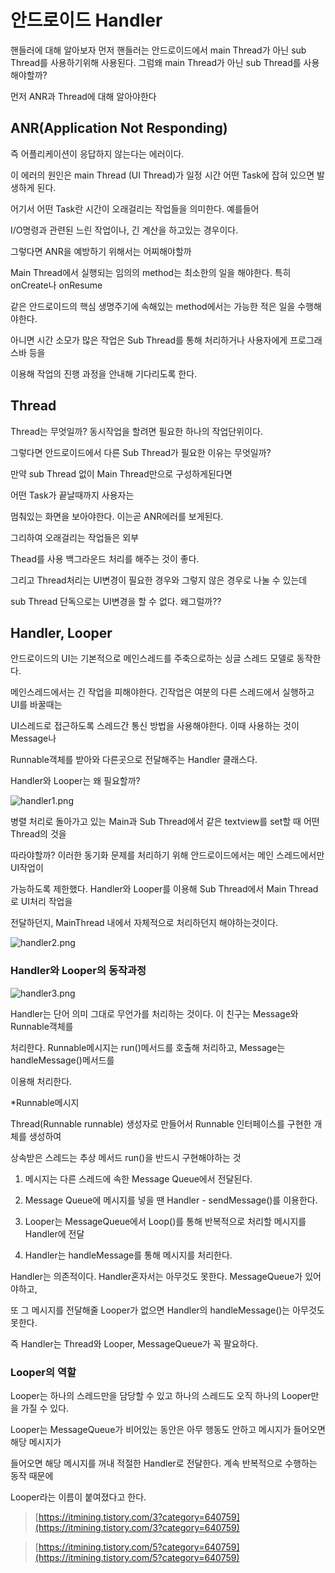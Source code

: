 # 안드로이드 Handler

핸들러에 대해 알아보자 먼저 핸들러는 안드로이드에서 main Thread가 아닌 sub Thread를 사용하기위해 사용된다. 그럼왜 main Thread가 아닌 sub Thread를 사용해야할까?

먼저 ANR과 Thread에 대해 알아야한다

## ANR(Application Not Responding)

즉 어플리케이션이 응답하지 않는다는 에러이다.

이 에러의 원인은 main Thread (UI Thread)가 일정 시간 어떤 Task에 잡혀 있으면 발생하게 된다.

어기서 어떤 Task란 시간이 오래걸리는 작업들을 의미한다. 예를들어

I/O명령과 관련된 느린 작업이나, 긴 계산을 하고있는 경우이다.

그렇다면 ANR을 예방하기 위해서는 어찌해야할까

Main Thread에서 실행되는 임의의 method는 최소한의 일을 해야한다. 특히 onCreate나 onResume

같은 안드로이드의 핵심 생명주기에 속해있는 method에서는 가능한 적은 일을 수행해야한다.

아니면 시간 소모가 많은 작업은 Sub Thread를 통해 처리하거나 사용자에게 프로그래스바 등을

이용해 작업의 진행 과정을 안내해 기다리도록 한다.

## Thread

Thread는 무엇일까? 동시작업을 할려면 필요한 하나의 작업단위이다.

그렇다면 안드로이드에서 다른 Sub Thread가 필요한 이유는 무엇일까?

만약 sub Thread 없이 Main Thread만으로 구성하게된다면

어떤 Task가 끝날때까지 사용자는

멈춰있는 화면을 보아야한다. 이는곧 ANR에러를 보게된다.

그리하여 오래걸리는 작업들은 외부

Thead를 사용 백그라운드 처리를 해주는 것이 좋다.

그리고 Thread처리는 UI변경이 필요한 경우와 그렇지 않은 경우로 나눌 수 있는데

sub Thread 단독으로는 UI변경을 할 수 없다. 왜그럴까??

## Handler, Looper

안드로이드의 UI는 기본적으로 메인스레드를 주축으로하는 싱글 스레드 모델로 동작한다.

메인스레드에서는 긴 작업을 피해야한다. 긴작업은 여분의 다른 스레드에서 실행하고 UI를 바꿀때는

UI스레드로 접근하도록 스레드간 통신 방법을 사용해야한다. 이때 사용하는 것이 Message나

Runnable객체를 받아와 다른곳으로 전달해주는 Handler 클래스다.

Handler와 Looper는 왜 필요할까?

![handler1.png](./../../img/android/handler/handler1.png)

병렬 처리로 돌아가고 있는 Main과 Sub Thread에서 같은 textview를 set할 때 어떤 Thread의 것을

따라야할까? 이러한 동기화 문제를 처리하기 위해 안드로이드에서는 메인 스레드에서만 UI작업이

가능하도록 제한했다. Handler와 Looper를 이용해 Sub Thread에서 Main Thread로 UI처리 작업을

전달하던지, MainThread 내에서 자체적으로 처리하던지 해야하는것이다.

![handler2.png](./../../img/android/handler/handler2.png)

### Handler와 Looper의 동작과정

![handler3.png](./../../img/android/handler/handler3.png)

Handler는 단어 의미 그대로 무언가를 처리하는 것이다. 이 친구는 Message와 Runnable객체를

처리한다. Runnable메시지는 run()메서드를 호출해 처리하고, Message는 handleMessage()메서드를

이용해 처리한다.

*Runnable메시지

Thread(Runnable runnable) 생성자로 만들어서 Runnable 인터페이스를 구현한 개체를 생성하여

상속받은 스레드는 추상 메서드 run()을 반드시 구현해야하는 것

1. 메시지는 다른 스레드에 속한 Message Queue에서 전달된다.
2. Message Queue에 메시지를 넣을 땐 Handler - sendMessage()를 이용한다.
3. Looper는 MessageQueue에서 Loop()를 통해 반복적으로 처리할 메시지를 Handler에 전달

4. Handler는 handleMessage를 통해 메시지를 처리한다.

Handler는 의존적이다. Handler혼자서는 아무것도 못한다. MessageQueue가 있어야하고,

또 그 메시지를 전달해줄 Looper가 없으면 Handler의 handleMessage()는 아무것도 못한다.

즉 Handler는 Thread와 Looper, MessageQueue가 꼭 팔요하다.

### Looper의 역할

Looper는 하나의 스레드만을 담당할 수 있고 하나의 스레드도 오직 하나의 Looper만을 가질 수 있다.

Looper는 MessageQueue가 비어있는 동안은 아무 행동도 안하고 메시지가 들어오면 해당 메시지가

들어오면 해당 메시지를 꺼내 적절한 Handler로 전달한다. 계속 반복적으로 수행하는 동작 때문에

Looper라는 이름이 붙여졌다고 한다.

> [https://itmining.tistory.com/3?category=640759](https://itmining.tistory.com/3?category=640759)
>

> [https://itmining.tistory.com/5?category=640759](https://itmining.tistory.com/5?category=640759)
>